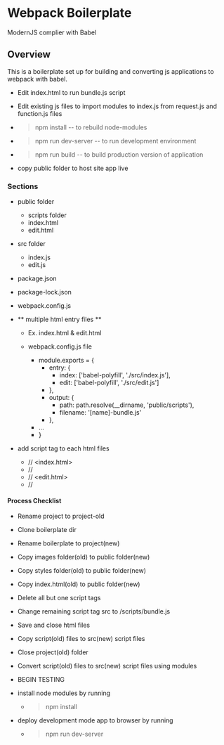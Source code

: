 # Webpack Boilerplate 
  ModernJS complier with Babel  

## Overview
  This is a boilerplate set up for building and converting js applications to webpack with babel.  
  - Edit index.html to run bundle.js script

  - Edit existing js files to import modules to index.js from request.js and function.js files

  - >npm install -- to rebuild node-modules
  - >npm run dev-server -- to run development environment
  - >npm run build -- to build production version of application

  - copy public folder to host site app live


### Sections

- public folder
  - scripts folder
  - index.html
  - edit.html
- src folder
  - index.js
  - edit.js
- package.json
- package-lock.json
- webpack.config.js

- ** multiple html entry files **
  - Ex. index.html & edit.html
  
  - webpack.config.js file
    - module.exports = {
      - entry: {
        - index: ['babel-polyfill', './src/index.js'],
        - edit: ['babel-polyfill', './src/edit.js']
      - },
      - output: {
        - path: path.resolve(__dirname, 'public/scripts'),
        - filename: '[name]-bundle.js'
      - },
    -  ...
    - }

- add script tag to each html files
  - // <index.html>
  - // <script> src="/scripts/index-bundle.js"></script>
  - // <edit.html>
  - // <script> src="/scripts/edit-bundle.js"></script>

#### Process Checklist

- Rename project to project-old
- Clone boilerplate dir
- Rename boilerplate to project(new)
- Copy images folder(old) to public folder(new)
- Copy styles folder(old) to public folder(new)
- Copy index.html(old) to public folder(new)
- Delete all but one script tags 
- Change remaining script tag src to /scripts/bundle.js
- Save and close html files
- Copy script(old) files to src(new) script files
- Close project(old) folder
- Convert script(old) files to src(new) script files using modules 

- BEGIN TESTING 
- install node modules by running 
    - >npm install
- deploy development mode app to browser by running
    - >npm run dev-server


